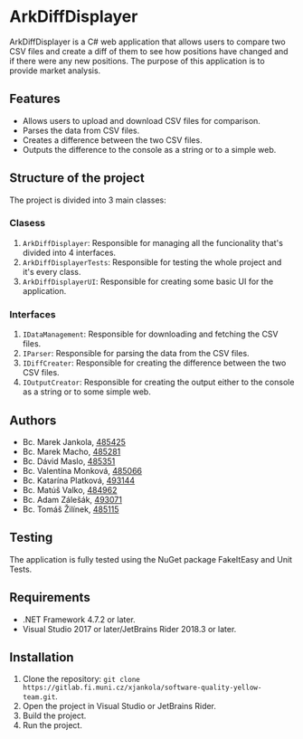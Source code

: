 # ArkDiffDisplayer

ArkDiffDisplayer is a C# web application that allows users to compare two CSV files and create a diff of them to see how positions have changed and if there were any new positions. The purpose of this application is to provide market analysis.

## Features

- Allows users to upload and download CSV files for comparison.
- Parses the data from CSV files.
- Creates a difference between the two CSV files.
- Outputs the difference to the console as a string or to a simple web.

## Structure of the project

The project is divided into 3 main classes:

### Clasess

1. `ArkDiffDisplayer`: Responsible for managing all the funcionality that's divided into 4 interfaces.
2. `ArkDiffDisplayerTests`: Responsible for testing the whole project and it's every class.
3. `ArkDiffDisplayerUI`: Responsible for creating some basic UI for the application.

### Interfaces
1. `IDataManagement`: Responsible for downloading and fetching the CSV files.
2. `IParser`: Responsible for parsing the data from the CSV files.
3. `IDiffCreater`: Responsible for creating the difference between the two CSV files.
4. `IOutputCreator`: Responsible for creating the output either to the console as a string or to some simple web.

## Authors

- Bc. Marek Jankola, [485425]
- Bc. Marek Macho, [485281]
- Bc. Dávid Maslo, [485351]
- Bc. Valentína Monková, [485066]
- Bc. Katarína Platková, [493144]
- Bc. Matúš Valko, [484962]
- Bc. Adam Zálešák, [493071]
- Bc. Tomáš Žilínek, [485115]

[485115]:https://is.muni.cz/auth/osoba/485115
[493071]:https://is.muni.cz/auth/osoba/adamzalesak
[484962]:https://is.muni.cz/auth/osoba/484962
[493144]:https://is.muni.cz/auth/osoba/493144
[485351]:https://is.muni.cz/auth/osoba/485351
[485066]:https://media.giphy.com/media/uELtzAhhqpRKg/giphy.gif
[485281]:https://is.muni.cz/auth/osoba/m.macho
[485425]:https://is.muni.cz/auth/osoba/mjankola

## Testing

The application is fully tested using the NuGet package FakeItEasy and Unit Tests.

## Requirements

- .NET Framework 4.7.2 or later.
- Visual Studio 2017 or later/JetBrains Rider 2018.3 or later.

## Installation

1. Clone the repository: `git clone https://gitlab.fi.muni.cz/xjankola/software-quality-yellow-team.git`.
2. Open the project in Visual Studio or JetBrains Rider.
3. Build the project.
4. Run the project.
